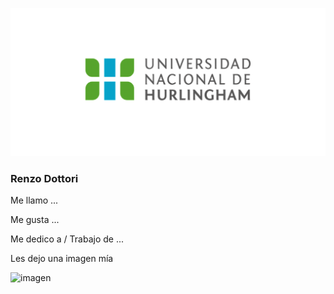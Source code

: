 ![Logo UNAHUR](./assets/UNAHUR.png)

### Renzo Dottori

Me llamo ...

Me gusta ...

Me dedico a / Trabajo de ...

Les dejo una imagen mía 

![imagen](./assets/RenzoDottori.jpg)
